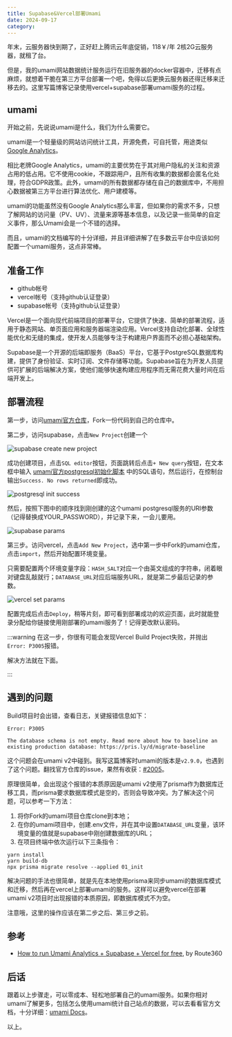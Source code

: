 ```yaml
---
title: Supabase&Vercel部署Umami
date: 2024-09-17 
category:
---
```


年末，云服务器快到期了，正好赶上腾讯云年底促销，118￥/年 2核2G云服务器，就租了台。

但是，我的umami网站数据统计服务运行在旧服务器的docker容器中，迁移有点麻烦，就想着干脆在第三方平台部署一个吧，免得以后更换云服务器还得迁移来迁移去的。这里写篇博客记录使用vercel+supabase部署umami服务的过程。

## umami
开始之前，先说说umami是什么，我们为什么需要它。

umami是一个轻量级的网站访问统计工具，开源免费，可自托管，用途类似 [Google Analytics](https://analytics.google.com/)。

相比老牌Google Analytics，umami的主要优势在于其对用户隐私的关注和资源占用的低占用。它不使用cookie，不跟踪用户，且所有收集的数据都会匿名化处理，符合GDPR政策。此外，umami的所有数据都存储在自己的数据库中，不用担心数据被第三方平台进行算法优化、用户建模等。

umami的功能虽然没有Google Analytics那么丰富，但如果你的需求不多，只想了解网站的访问量（PV、UV）、流量来源等基本信息，以及记录一些简单的自定义事件，那么Umami会是一个不错的选择。

而且，umami的文档编写的十分详细，并且详细讲解了在多数云平台中应该如何配置一个umami服务，这点非常棒。

## 准备工作
- github帐号
- vercel帐号（支持github认证登录）
- supabase帐号（支持github认证登录）

Vercel是一个面向现代前端项目的部署平台，它提供了快速、简单的部署流程，适用于静态网站、单页面应用和服务器端渲染应用。Vercel支持自动化部署、全球性能优化和无缝的集成，使开发人员能够专注于构建用户界面而不必担心基础架构。

Supabase是一个开源的后端即服务（BaaS）平台，它基于PostgreSQL数据库构建，提供了身份验证、实时订阅、文件存储等功能。Supabase旨在为开发人员提供可扩展的后端解决方案，使他们能够快速构建应用程序而无需花费大量时间在后端开发上。

## 部署流程

第一步，访问[umami官方仓库](https://github.com/umami-software/umami)，Fork一份代码到自己的仓库中。

第二步，访问supabase，点击`New Project`创建一个

![supabase create new project](https://img.ma5hr00m.top/blog/20231219091327.png)

成功创建项目，点击`SQL editor`按钮，页面跳转后点击`+ New query`按钮，在文本框中输入 [umami官方postgresql初始化脚本](https://github.com/umami-software/umami/blob/master/db/postgresql/migrations/01_init/migration.sql) 中的SQL语句，然后运行，在控制台输出`Success. No rows returned`即成功。

![postgresql init success](https://img.ma5hr00m.top/blog/20231219091713.png)

然后，按照下图中的顺序找到刚创建的这个umami postgresql服务的URI参数（记得替换成YOUR_PASSWORD），并记录下来，一会儿要用。

![supabase params](https://img.ma5hr00m.top/blog/20231219092709.png)

第三步。访问vercel，点击`Add New Project`，选中第一步中Fork的umami仓库，点击`import`，然后开始配置环境变量。

只需要配置两个环境变量字段：`HASH_SALT`对应一个由英文组成的字符串，闭着眼对键盘乱敲就行；`DATABASE_URL`对应后端服务URL，就是第二步最后记录的参数。

![vercel set params](https://img.ma5hr00m.top/blog/20231219092920.png)

配置完成后点击`Deploy`，稍等片刻，即可看到部署成功的欢迎页面，此时就能登录分配给你链接使用刚部署的umami服务了！记得更改默认密码。

:::warning 
在这一步，你很有可能会发现Vercel Build Project失败，并抛出`Error: P3005`报错。

解决方法就在下面。


:::

## 遇到的问题<Badge type="tip" text="umami v2 专享" />

Build项目时会出错，查看日志，关键报错信息如下：

```shell
Error: P3005

The database schema is not empty. Read more about how to baseline an existing production database: https://pris.ly/d/migrate-baseline
```

这个问题会在umami v2中碰到。我写这篇博客时umami的版本是`v2.9.0`，也遇到了这个问题。翻找官方仓库的issue，果然有收获：[#2005](https://github.com/umami-software/umami/issues/2005)。

原理很简单，会出现这个报错的本质原因是umami v2使用了prisma作为数据库迁移工具，而prisma要求数据库模式是空的，否则会导致冲突。为了解决这个问题，可以参考一下方法：

1. 将你Fork的umami项目仓库clone到本地；
2. 在你的umami项目中，创建.env文件，并在其中设置`DATABASE_URL`变量，该环境变量的值就是supabase中刚创建数据库的URL；
3. 在项目终端中依次运行以下三条指令：
```shell
yarn install
yarn build-db
npx prisma migrate resolve --applied 01_init
```

解决问题的手法也很简单，就是先在本地使用prisma来同步umami的数据库模式和迁移，然后再在vercel上部署umami的服务。这样可以避免vercel在部署umami v2项目时出现报错的本质原因，即数据库模式不为空。

注意哦，这里的操作应该在第二步之后、第三步之前。

## 参考
- [How to run Umami Analytics + Supabase + Vercel for free](https://route360.dev/en/post/umami-supabase/), by Route360

## 后话

跟着以上步骤走，可以零成本、轻松地部署自己的umami服务。如果你相对umami了解更多，包括怎么使用umami统计自己站点的数据，可以去看看官方文档，十分详细：[umami Docs](https://umami.is/docs)。

以上。